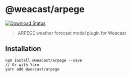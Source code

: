 # @weacast/arpege

[![Download Status](https://img.shields.io/npm/dm/@weacast/arpege.svg?style=flat-square)](https://www.npmjs.com/package/@weacast/arpege)

> ARPEGE weather forecast model plugin for Weacast

## Installation

```
npm install @weacast/arpege --save
// Or with Yarn
yarn add @weacast/arpege
```
